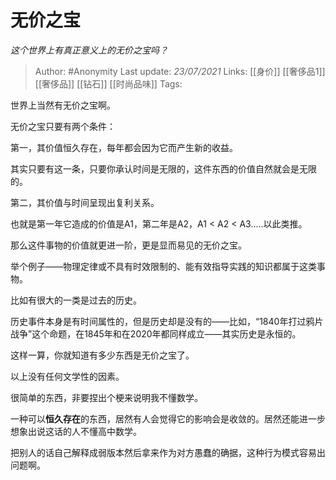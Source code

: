# 无价之宝
*这个世界上有真正意义上的无价之宝吗？*

> Author: #Anonymity
Last update: *23/07/2021* 
Links: [[身价]] [[奢侈品1]] [[奢侈品]] [[钻石]] [[时尚品味]]
Tags:     



世界上当然有无价之宝啊。

无价之宝只要有两个条件：

第一，其价值恒久存在，每年都会因为它而产生新的收益。

其实只要有这一条，只要你承认时间是无限的，这件东西的价值自然就会是无限的。

第二，其价值与时间呈现出复利关系。

也就是第一年它造成的价值是A1，第二年是A2，A1 < A2 < A3.....以此类推。

那么这件事物的价值就更进一阶，更是显而易见的无价之宝。

举个例子——物理定律或不具有时效限制的、能有效指导实践的知识都属于这类事物。

比如有很大的一类是过去的历史。

历史事件本身是有时间属性的，但是历史却是没有的——比如，“1840年打过鸦片战争”这个命题，在1845年和在2020年都同样成立——其实历史是永恒的。

这样一算，你就知道有多少东西是无价之宝了。

以上没有任何文学性的因素。

  


很简单的东西，非要捏出个梗来说明我不懂数学。

一种可以**恒久存在**的东西，居然有人会觉得它的影响会是收敛的。居然还能进一步想象出说这话的人不懂高中数学。

把别人的话自己解释成弱版本然后拿来作为对方愚蠢的确据，这种行为模式容易出问题啊。



